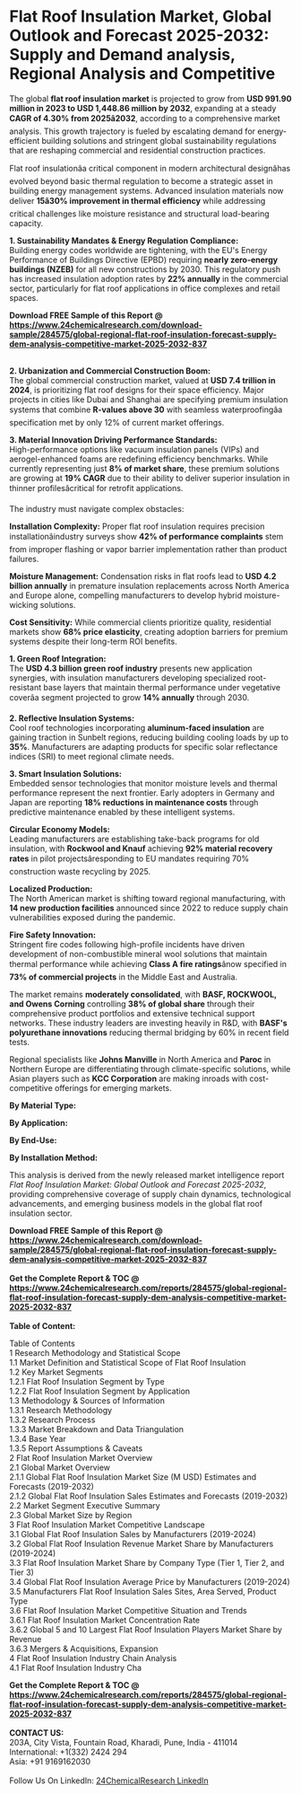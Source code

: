 <h1>Flat Roof Insulation Market, Global Outlook and Forecast 2025-2032: Supply and Demand analysis, Regional Analysis and Competitive</h1><p>The global <strong>flat roof insulation market</strong> is projected to grow from <strong>USD 991.90 million in 2023 to USD 1,448.86 million by 2032</strong>, expanding at a steady <strong>CAGR of 4.30% from 2025â2032</strong>, according to a comprehensive market analysis. This growth trajectory is fueled by escalating demand for energy-efficient building solutions and stringent global sustainability regulations that are reshaping commercial and residential construction practices.</p><p>Flat roof insulationâa critical component in modern architectural designâhas evolved beyond basic thermal regulation to become a strategic asset in building energy management systems. Advanced insulation materials now deliver <strong>15â30% improvement in thermal efficiency</strong> while addressing critical challenges like moisture resistance and structural load-bearing capacity.</p><p><strong>1. Sustainability Mandates &amp; Energy Regulation Compliance:</strong><br>
Building energy codes worldwide are tightening, with the EU's Energy Performance of Buildings Directive (EPBD) requiring <strong>nearly zero-energy buildings (NZEB)</strong> for all new constructions by 2030. This regulatory push has increased insulation adoption rates by <strong>22% annually</strong> in the commercial sector, particularly for flat roof applications in office complexes and retail spaces.</p><div><b>Download FREE Sample of this Report @ 
            <a href="https://www.24chemicalresearch.com/download-sample/284575/global-regional-flat-roof-insulation-forecast-supply-dem-analysis-competitive-market-2025-2032-837">
            https://www.24chemicalresearch.com/download-sample/284575/global-regional-flat-roof-insulation-forecast-supply-dem-analysis-competitive-market-2025-2032-837</a></b></div><br><p><strong>2. Urbanization and Commercial Construction Boom:</strong><br>
The global commercial construction market, valued at <strong>USD 7.4 trillion in 2024</strong>, is prioritizing flat roof designs for their space efficiency. Major projects in cities like Dubai and Shanghai are specifying premium insulation systems that combine <strong>R-values above 30</strong> with seamless waterproofingâa specification met by only 12% of current market offerings.</p><p><strong>3. Material Innovation Driving Performance Standards:</strong><br>
High-performance options like vacuum insulation panels (VIPs) and aerogel-enhanced foams are redefining efficiency benchmarks. While currently representing just <strong>8% of market share</strong>, these premium solutions are growing at <strong>19% CAGR</strong> due to their ability to deliver superior insulation in thinner profilesâcritical for retrofit applications.</p><p>The industry must navigate complex obstacles:</p><p><strong>Installation Complexity:</strong> Proper flat roof insulation requires precision installationâindustry surveys show <strong>42% of performance complaints</strong> stem from improper flashing or vapor barrier implementation rather than product failures.</p><p><strong>Moisture Management:</strong> Condensation risks in flat roofs lead to <strong>USD 4.2 billion annually</strong> in premature insulation replacements across North America and Europe alone, compelling manufacturers to develop hybrid moisture-wicking solutions.</p><p><strong>Cost Sensitivity:</strong> While commercial clients prioritize quality, residential markets show <strong>68% price elasticity</strong>, creating adoption barriers for premium systems despite their long-term ROI benefits.</p><p><strong>1. Green Roof Integration:</strong><br>
The <strong>USD 4.3 billion green roof industry</strong> presents new application synergies, with insulation manufacturers developing specialized root-resistant base layers that maintain thermal performance under vegetative coverâa segment projected to grow <strong>14% annually</strong> through 2030.</p><p><strong>2. Reflective Insulation Systems:</strong><br>
Cool roof technologies incorporating <strong>aluminum-faced insulation</strong> are gaining traction in Sunbelt regions, reducing building cooling loads by up to <strong>35%</strong>. Manufacturers are adapting products for specific solar reflectance indices (SRI) to meet regional climate needs.</p><p><strong>3. Smart Insulation Solutions:</strong><br>
Embedded sensor technologies that monitor moisture levels and thermal performance represent the next frontier. Early adopters in Germany and Japan are reporting <strong>18% reductions in maintenance costs</strong> through predictive maintenance enabled by these intelligent systems.</p><p><strong>Circular Economy Models:</strong><br>
	Leading manufacturers are establishing take-back programs for old insulation, with <strong>Rockwool and Knauf</strong> achieving <strong>92% material recovery rates</strong> in pilot projectsâresponding to EU mandates requiring 70% construction waste recycling by 2025.</p><p><strong>Localized Production:</strong><br>
	The North American market is shifting toward regional manufacturing, with <strong>14 new production facilities</strong> announced since 2022 to reduce supply chain vulnerabilities exposed during the pandemic.</p><p><strong>Fire Safety Innovation:</strong><br>
	Stringent fire codes following high-profile incidents have driven development of non-combustible mineral wool solutions that maintain thermal performance while achieving <strong>Class A fire ratings</strong>ânow specified in <strong>73% of commercial projects</strong> in the Middle East and Australia.</p><p>The market remains <strong>moderately consolidated</strong>, with <strong>BASF, ROCKWOOL, and Owens Corning</strong> controlling <strong>38% of global share</strong> through their comprehensive product portfolios and extensive technical support networks. These industry leaders are investing heavily in R&amp;D, with <strong>BASF's polyurethane innovations</strong> reducing thermal bridging by 60% in recent field tests.</p><p>Regional specialists like <strong>Johns Manville</strong> in North America and <strong>Paroc</strong> in Northern Europe are differentiating through climate-specific solutions, while Asian players such as <strong>KCC Corporation</strong> are making inroads with cost-competitive offerings for emerging markets.</p><p><strong>By Material Type:</strong></p><p><strong>By Application:</strong></p><p><strong>By End-Use:</strong></p><p><strong>By Installation Method:</strong></p><p>This analysis is derived from the newly released market intelligence report <em>Flat Roof Insulation Market: Global Outlook and Forecast 2025-2032</em>, providing comprehensive coverage of supply chain dynamics, technological advancements, and emerging business models in the global flat roof insulation sector.</p><div><b>Download FREE Sample of this Report @ 
            <a href="https://www.24chemicalresearch.com/download-sample/284575/global-regional-flat-roof-insulation-forecast-supply-dem-analysis-competitive-market-2025-2032-837">
            https://www.24chemicalresearch.com/download-sample/284575/global-regional-flat-roof-insulation-forecast-supply-dem-analysis-competitive-market-2025-2032-837</a></b></div><br><div><b>Get the Complete Report & TOC @ 
            <a href="https://www.24chemicalresearch.com/reports/284575/global-regional-flat-roof-insulation-forecast-supply-dem-analysis-competitive-market-2025-2032-837">
            https://www.24chemicalresearch.com/reports/284575/global-regional-flat-roof-insulation-forecast-supply-dem-analysis-competitive-market-2025-2032-837</a></b></div><br>
            <b>Table of Content:</b><p>Table of Contents<br />
1 Research Methodology and Statistical Scope<br />
1.1 Market Definition and Statistical Scope of Flat Roof Insulation<br />
1.2 Key Market Segments<br />
1.2.1 Flat Roof Insulation Segment by Type<br />
1.2.2 Flat Roof Insulation Segment by Application<br />
1.3 Methodology & Sources of Information<br />
1.3.1 Research Methodology<br />
1.3.2 Research Process<br />
1.3.3 Market Breakdown and Data Triangulation<br />
1.3.4 Base Year<br />
1.3.5 Report Assumptions & Caveats<br />
2 Flat Roof Insulation Market Overview<br />
2.1 Global Market Overview<br />
2.1.1 Global Flat Roof Insulation Market Size (M USD) Estimates and Forecasts (2019-2032)<br />
2.1.2 Global Flat Roof Insulation Sales Estimates and Forecasts (2019-2032)<br />
2.2 Market Segment Executive Summary<br />
2.3 Global Market Size by Region<br />
3 Flat Roof Insulation Market Competitive Landscape<br />
3.1 Global Flat Roof Insulation Sales by Manufacturers (2019-2024)<br />
3.2 Global Flat Roof Insulation Revenue Market Share by Manufacturers (2019-2024)<br />
3.3 Flat Roof Insulation Market Share by Company Type (Tier 1, Tier 2, and Tier 3)<br />
3.4 Global Flat Roof Insulation Average Price by Manufacturers (2019-2024)<br />
3.5 Manufacturers Flat Roof Insulation Sales Sites, Area Served, Product Type<br />
3.6 Flat Roof Insulation Market Competitive Situation and Trends<br />
3.6.1 Flat Roof Insulation Market Concentration Rate<br />
3.6.2 Global 5 and 10 Largest Flat Roof Insulation Players Market Share by Revenue<br />
3.6.3 Mergers & Acquisitions, Expansion<br />
4 Flat Roof Insulation Industry Chain Analysis<br />
4.1 Flat Roof Insulation Industry Cha</p><div><b>Get the Complete Report & TOC @ 
            <a href="https://www.24chemicalresearch.com/reports/284575/global-regional-flat-roof-insulation-forecast-supply-dem-analysis-competitive-market-2025-2032-837">
            https://www.24chemicalresearch.com/reports/284575/global-regional-flat-roof-insulation-forecast-supply-dem-analysis-competitive-market-2025-2032-837</a></b></div><br><b>CONTACT US:</b><br>
            203A, City Vista, Fountain Road, Kharadi, Pune, India - 411014<br>
            International: +1(332) 2424 294<br>
            Asia: +91 9169162030 <br><br>
            Follow Us On LinkedIn: <a href="https://www.linkedin.com/company/24chemicalresearch/">24ChemicalResearch LinkedIn</a>